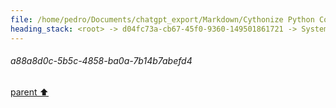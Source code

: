 ```yaml
---
file: /home/pedro/Documents/chatgpt_export/Markdown/Cythonize Python Code_ No bitarray.md
heading_stack: <root> -> d04fc73a-cb67-45f0-9360-149501861721 -> System -> 7a0dbc21-310b-41da-bbf1-c4f90a0faa9d -> System -> aaa23d16-6d99-47c9-bd7c-01144097ce5f -> User -> a88a8d0c-5b5c-4858-ba0a-7b14b7abefd4
---
```

###### a88a8d0c-5b5c-4858-ba0a-7b14b7abefd4
[parent ⬆️](#aaa23d16-6d99-47c9-bd7c-01144097ce5f)
